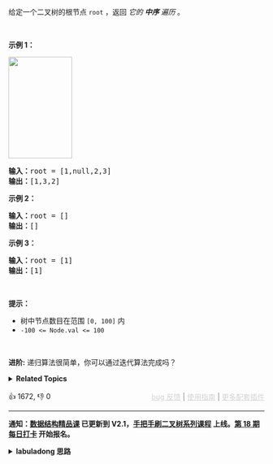 <p>给定一个二叉树的根节点 <code>root</code> ，返回 <em>它的 <strong>中序</strong>&nbsp;遍历</em> 。</p>

<p>&nbsp;</p>

<p><strong>示例 1：</strong></p> 
<img alt="" src="https://assets.leetcode.com/uploads/2020/09/15/inorder_1.jpg" style="height: 200px; width: 125px;" /> 
<pre>
<strong>输入：</strong>root = [1,null,2,3]
<strong>输出：</strong>[1,3,2]
</pre>

<p><strong>示例 2：</strong></p>

<pre>
<strong>输入：</strong>root = []
<strong>输出：</strong>[]
</pre>

<p><strong>示例 3：</strong></p>

<pre>
<strong>输入：</strong>root = [1]
<strong>输出：</strong>[1]
</pre>

<p>&nbsp;</p>

<p><strong>提示：</strong></p>

<ul> 
 <li>树中节点数目在范围 <code>[0, 100]</code> 内</li> 
 <li><code>-100 &lt;= Node.val &lt;= 100</code></li> 
</ul>

<p>&nbsp;</p>

<p><strong>进阶:</strong>&nbsp;递归算法很简单，你可以通过迭代算法完成吗？</p>

<details><summary><strong>Related Topics</strong></summary>栈 | 树 | 深度优先搜索 | 二叉树</details><br>

<div>👍 1672, 👎 0<span style='float: right;'><span style='color: gray;'><a href='https://github.com/labuladong/fucking-algorithm/discussions/939' target='_blank' style='color: lightgray;text-decoration: underline;'>bug 反馈</a> | <a href='https://mp.weixin.qq.com/s/NF8mmVyXVfC1ehdMOsO7Cw' target='_blank' style='color: lightgray;text-decoration: underline;'>使用指南</a> | <a href='https://labuladong.github.io/algo/images/others/%E5%85%A8%E5%AE%B6%E6%A1%B6.jpg' target='_blank' style='color: lightgray;text-decoration: underline;'>更多配套插件</a></span></span></div>

<div id="labuladong"><hr>

**通知：[数据结构精品课](https://aep.h5.xeknow.com/s/1XJHEO) 已更新到 V2.1，[手把手刷二叉树系列课程](https://aep.xet.tech/s/3YGcq3) 上线。[第 18 期每日打卡](https://aep.xet.tech/s/2PLO1n) 开始报名。**

<details><summary><strong>labuladong 思路</strong></summary>

## 基本思路

不要瞧不起二叉树的遍历问题，前文 [我的刷题经验总结](https://labuladong.github.io/article/fname.html?fname=算法心得) 说过，二叉树的遍历代码是动态规划和回溯算法的祖宗。

动态规划思路的核心在于明确并利用函数的定义分解问题，中序遍历结果的特点是 `root.val` 在中间，左右子树在两侧：

![](https://labuladong.github.io/pictures/二叉树系列2/1.jpeg)

回溯算法的核心很简单，就是 `traverse` 函数遍历二叉树。

本题就分别用两种不同的思路来写代码，注意体会两种思路的区别所在。

**标签：[二叉树](https://mp.weixin.qq.com/mp/appmsgalbum?__biz=MzAxODQxMDM0Mw==&action=getalbum&album_id=2121994699837177859)**

## 解法代码

<div class="tab-panel"><div class="tab-nav">
<button data-tab-item="cpp" class="tab-nav-button btn " data-tab-group="default" onclick="switchTab(this)">cpp🤖</button>

<button data-tab-item="python" class="tab-nav-button btn " data-tab-group="default" onclick="switchTab(this)">python🤖</button>

<button data-tab-item="java" class="tab-nav-button btn active" data-tab-group="default" onclick="switchTab(this)">java🟢</button>

<button data-tab-item="go" class="tab-nav-button btn " data-tab-group="default" onclick="switchTab(this)">go🤖</button>

<button data-tab-item="javascript" class="tab-nav-button btn " data-tab-group="default" onclick="switchTab(this)">javascript🤖</button>
</div><div class="tab-content">
<div data-tab-item="cpp" class="tab-item " data-tab-group="default"><div class="highlight">

```cpp
// 注意：cpp 代码由 chatGPT🤖 根据我的 java 代码翻译，旨在帮助不同背景的读者理解算法逻辑。
// 本代码已经通过力扣的测试用例，应该可直接成功提交。

class Solution {
public:
    /* 动态规划思路 */
    // 定义：输入一个节点，返回以该节点为根的二叉树的中序遍历结果
    vector<int> inorderTraversal(TreeNode* root) {
        vector<int> res;
        if (root == NULL) {
            return res;
        }
        vector<int> left = inorderTraversal(root->left);
        res.insert(res.end(), left.begin(), left.end());
        res.push_back(root->val);
        vector<int> right = inorderTraversal(root->right);
        res.insert(res.end(), right.begin(), right.end());
        return res;
    }

    /* 回溯算法思路 */
    vector<int> res;

    // 返回前序遍历结果
    vector<int> inorderTraversal2(TreeNode* root) {
        traverse(root);
        return res;
    }

    // 二叉树遍历函数
    void traverse(TreeNode* root) {
        if (root == NULL) {
            return;
        }
        traverse(root->left);
        // 中序遍历位置
        res.push_back(root->val);
        traverse(root->right);
    }
};
```

</div></div>

<div data-tab-item="python" class="tab-item " data-tab-group="default"><div class="highlight">

```python
# 注意：python 代码由 chatGPT🤖 根据我的 java 代码翻译，旨在帮助不同背景的读者理解算法逻辑。
# 本代码已经通过力扣的测试用例，应该可直接成功提交。

class Solution:
    def inorderTraversal(self, root: TreeNode) -> List[int]:
        """动态规划思路
        定义：输入一个节点，返回以该节点为根的二叉树的中序遍历结果
        """
        res = []
        if not root:
            return res
        res += self.inorderTraversal(root.left)
        res.append(root.val)
        res += self.inorderTraversal(root.right)
        return res
    
    def inorderTraversal2(self, root: TreeNode) -> List[int]:
        """回溯算法思路"""
        self.res = []
        self.traverse(root)
        return self.res
    
    def traverse(self, root: TreeNode):
        """二叉树遍历函数"""
        if not root:
            return
        self.traverse(root.left)
        # 中序遍历位置
        self.res.append(root.val)
        self.traverse(root.right)
```

</div></div>

<div data-tab-item="java" class="tab-item active" data-tab-group="default"><div class="highlight">

```java
class Solution {
    /* 动态规划思路 */
    // 定义：输入一个节点，返回以该节点为根的二叉树的中序遍历结果
    public List<Integer> inorderTraversal(TreeNode root) {
        LinkedList<Integer> res = new LinkedList<>();
        if (root == null) {
            return res;
        }
        res.addAll(inorderTraversal(root.left));
        res.add(root.val);
        res.addAll(inorderTraversal(root.right));
        return res;
    }

    /* 回溯算法思路 */
    LinkedList<Integer> res = new LinkedList<>();

    // 返回前序遍历结果
    public List<Integer> inorderTraversal2(TreeNode root) {
        traverse(root);
        return res;
    }

    // 二叉树遍历函数
    void traverse(TreeNode root) {
        if (root == null) {
            return;
        }
        traverse(root.left);
        // 中序遍历位置
        res.add(root.val);
        traverse(root.right);
    }
}
```

</div></div>

<div data-tab-item="go" class="tab-item " data-tab-group="default"><div class="highlight">

```go
// 注意：go 代码由 chatGPT🤖 根据我的 java 代码翻译，旨在帮助不同背景的读者理解算法逻辑。
// 本代码已经通过力扣的测试用例，应该可直接成功提交。

/**
 * Definition for a binary tree node.
 * type TreeNode struct {
 *     Val int
 *     Left *TreeNode
 *     Right *TreeNode
 * }
 */

// 动态规划思路
// 定义：输入一个节点，返回以该节点为根的二叉树的中序遍历结果
func inorderTraversal(root *TreeNode) []int {
    res := []int{}
    if root == nil {
        return res
    }
    res = append(res, inorderTraversal(root.Left)...)
    res = append(res, root.Val)
    res = append(res, inorderTraversal(root.Right)...)
    return res
}

// 回溯算法思路
func inorderTraversal2(root *TreeNode) []int {
    res := []int{}
    // 二叉树遍历函数
    var traverse func(node *TreeNode)
    traverse = func(node *TreeNode) {
        if node == nil {
            return
        }
        traverse(node.Left)
        // 中序遍历位置
        res = append(res, node.Val)
        traverse(node.Right)
    }

    traverse(root)
    return res
}
```

</div></div>

<div data-tab-item="javascript" class="tab-item " data-tab-group="default"><div class="highlight">

```javascript
// 注意：javascript 代码由 chatGPT🤖 根据我的 java 代码翻译，旨在帮助不同背景的读者理解算法逻辑。
// 本代码已经通过力扣的测试用例，应该可直接成功提交。

/**
 * 动态规划思路
 * 定义：输入一个节点，返回以该节点为根的二叉树的中序遍历结果
 */
var inorderTraversal = function(root) {
    const res = [];
    if (!root) {
        return res;
    }
    res.push(...inorderTraversal(root.left));
    res.push(root.val);
    res.push(...inorderTraversal(root.right));
    return res;
};

/**
 * 回溯算法思路
 */
const res = [];

/**
 * 返回前序遍历结果
 */
var inorderTraversal2 = function(root) {
    traverse(root);
    return res;
};

/**
 * 二叉树遍历函数
 */
function traverse(root) {
    if (!root) {
        return;
    }
    traverse(root.left);
    // 中序遍历位置
    res.push(root.val);
    traverse(root.right);
}
```

</div></div>
</div></div>

</details>
</div>





